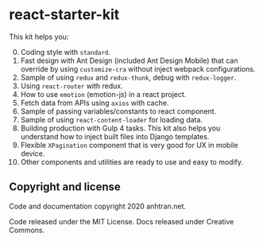 # react-starter-kit

This kit helps you:

0. Coding style with `standard`.
1. Fast design with Ant Design (included Ant Design Mobile) that can override by using `customize-cra` without inject webpack configurations.
2. Sample of using `redux` and `redux-thunk`, debug with `redux-logger`.
3. Using `react-router` with redux.
4. How to use `emotion` (emotion-js) in a react project.
4. Fetch data from APIs using `axios` with cache.
5. Sample of passing variables/constants to react component.
6. Sample of using `react-content-loader` for loading data.
7. Building production with Gulp 4 tasks. This kit also helps you understand how to inject built files into Django templates.  
8. Flexible `XPagination` component that is very good for UX in mobile device.
9. Other components and utilities are ready to use and easy to modify.


## Copyright and license
Code and documentation copyright 2020 anhtran.net. 

Code released under the MIT License. Docs released under Creative Commons.
